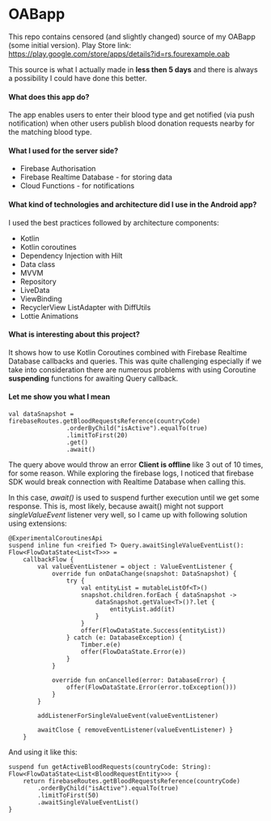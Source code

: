# OABapp
This repo contains censored (and slightly changed) source of my OABapp (some initial version).
Play Store link: https://play.google.com/store/apps/details?id=rs.fourexample.oab

This source is what I actually made in **less then 5 days** and there is always a possibility I could have done this better.

#### What does this app do?
The app enables users to enter their blood type and get notified (via push notification) when other users publish blood donation requests nearby for the matching blood type.

#### What I used for the server side?
- Firebase Authorisation
- Firebase Realtime Database - for storing data
- Cloud Functions - for notifications

#### What kind of technologies and architecture did I use in the Android app?
I used the best practices followed by architecture components:
- Kotlin
- Kotlin coroutines
- Dependency Injection with Hilt
- Data class
- MVVM
- Repository
- LiveData
- ViewBinding
- RecyclerView ListAdapter with DiffUtils
- Lottie Animations

#### What is interesting about this project?
It shows how to use Kotlin Coroutines combined with Firebase Realtime Database callbacks and queries. This was quite challenging especially if we take into consideration there are numerous problems with using Coroutine **suspending** functions for awaiting Query callback.

#### Let me show you what I mean
```
val dataSnapshot = firebaseRoutes.getBloodRequestsReference(countryCode)
                .orderByChild("isActive").equalTo(true)
                .limitToFirst(20)
                .get()
                .await()
```

The query above would throw an error **Client is offline** like 3 out of 10 times, for some reason. While exploring the firebase logs, I noticed that firebase SDK would break connection with Realtime Database when calling this.

In this case, *await()* is used to suspend further execution until we get some response.
This is, most likely, because await() might not support *singleValueEvent* listener very well, so I came up with following solution using extensions:

```
@ExperimentalCoroutinesApi
suspend inline fun <reified T> Query.awaitSingleValueEventList(): Flow<FlowDataState<List<T>>> =
    callbackFlow {
        val valueEventListener = object : ValueEventListener {
            override fun onDataChange(snapshot: DataSnapshot) {
                try {
                    val entityList = mutableListOf<T>()
                    snapshot.children.forEach { dataSnapshot ->
                        dataSnapshot.getValue<T>()?.let {
                            entityList.add(it)
                        }
                    }
                    offer(FlowDataState.Success(entityList))
                } catch (e: DatabaseException) {
                    Timber.e(e)
                    offer(FlowDataState.Error(e))
                }
            }

            override fun onCancelled(error: DatabaseError) {
                offer(FlowDataState.Error(error.toException()))
            }
        }

        addListenerForSingleValueEvent(valueEventListener)

        awaitClose { removeEventListener(valueEventListener) }
    }
```

And using it like this:
```
suspend fun getActiveBloodRequests(countryCode: String): Flow<FlowDataState<List<BloodRequestEntity>>> {
    return firebaseRoutes.getBloodRequestsReference(countryCode)
        .orderByChild("isActive").equalTo(true)
        .limitToFirst(50)
        .awaitSingleValueEventList()
}
```
